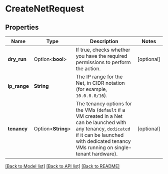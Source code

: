 # CreateNetRequest

## Properties

Name | Type | Description | Notes
------------ | ------------- | ------------- | -------------
**dry_run** | Option<**bool**> | If true, checks whether you have the required permissions to perform the action. | [optional]
**ip_range** | **String** | The IP range for the Net, in CIDR notation (for example, `10.0.0.0/16`). | 
**tenancy** | Option<**String**> | The tenancy options for the VMs (`default` if a VM created in a Net can be launched with any tenancy, `dedicated` if it can be launched with dedicated tenancy VMs running on single-tenant hardware). | [optional]

[[Back to Model list]](../README.md#documentation-for-models) [[Back to API list]](../README.md#documentation-for-api-endpoints) [[Back to README]](../README.md)


